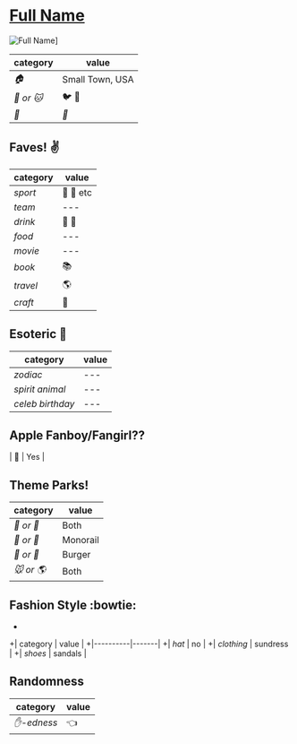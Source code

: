 # [Full Name](https://github.com/USERNAME)

![Full Name](URL-to-IMAGE)]

| category | value |
|-----------|-------|
| _:house:_ | Small Town, USA |
| _:dog: or :cat:_ | :bird: :snake: |
| _:birthday:_ | _:calendar:_ |

## Faves! :v:

| category | value |
|----------|--------|
| _sport_  | :football: :basketball: etc |
| _team_   | --- |
| _drink_  | :beer: :wine_glass: |
| _food_   | --- |
| _movie_  | --- |
| _book_  | :books: |
| _travel_ | :earth_americas: |
| _craft_  | :art: |

## Esoteric :crystal_ball:

| category | value |
|----------|-------|
| _zodiac_ | --- |
| _spirit animal_ | --- |
| _celeb birthday_ | --- |

## Apple Fanboy/Fangirl??
| :iphone: | Yes |

## Theme Parks!
| category | value |
|----------|--------|
| _:ferris_wheel: or :roller_coaster:_ | Both |
| _:monorail: or :bus:_ | Monorail |
| _:poultry_leg: or :hamburger:_ | Burger |
| _:mouse: or :earth_americas:_| Both |

## Fashion Style :bowtie:
+
+| category | value |
+|----------|-------|
+| _hat_ | no |
+| _clothing_ | sundress |
+| _shoes_ | sandals |

## Randomness

| category        | value                        |
|-----------------|------------------------------|
| _:hand:-edness_ | :point_left: |
